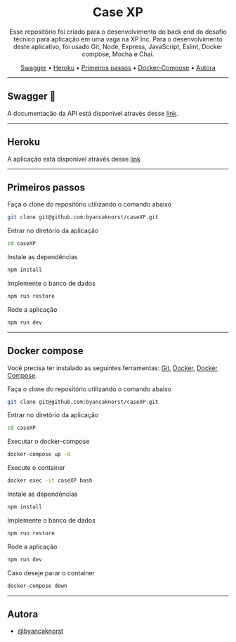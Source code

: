 <h1 align="center">Case XP</h1>

<p align="center">Esse repositório foi criado para o desenvolvimento do back end do desafio técnico para aplicação em uma vaga na XP Inc. Para o desenvolvimento deste aplicativo, foi usado Git, Node, Express, JavaScript, Eslint, Docker compose, Mocha e Chai. </p>

<p align="center">
  <a href="#Swagger">Swagger</a> •
  <a href="#Heroku">Heroku</a> •
  <a href="#Primeiros passos">Primeiros passos</a> •
  <a href="#Docker-Compose">Docker-Compose</a> •
  <a href="#Autora">Autora</a> 
</p>

---

## Swagger :bookmark_tabs:

A documentação da API está disponivel através desse [link](https://case-xp-backend.herokuapp.com/documentacaoAPI/).

---

## Heroku

A aplicação está disponivel através desse [link](https://case-xp-backend.herokuapp.com)

---

## Primeiros passos

Faça o clone do repositório utilizando o comando abaixo

```bash
git clone git@github.com:byancaknorst/caseXP.git
```

Entrar no diretório da aplicação

```bash
cd caseXP
```

Instale as dependências

```bash
npm install
```

Implemente o banco de dados

```bash
npm run restore
```

Rode a aplicação

```bash
npm run dev
```

---

## Docker compose

Você precisa ter instalado as seguintes ferramentas: [Git](https://git-scm.com), [Docker](https://www.docker.com/), [Docker Compose](https://docs.docker.com/compose/install/).

Faça o clone do repositório utilizando o comando abaixo

```bash
git clone git@github.com:byancaknorst/caseXP.git
```

Entrar no diretório da aplicação

```bash
cd caseXP
```

Executar o docker-compose

```bash
docker-compose up -d
```

Execute o container

```bash
docker exec -it caseXP bash
```
Instale as dependências

```bash
npm install
```

Implemente o banco de dados

```bash
npm run restore
```

Rode a aplicação

```bash
npm run dev
```
Caso deseje parar o container

```bash
docker-compose down
```

---

## Autora

- [@byancaknorst](https://www.github.com/byancaknorst)
